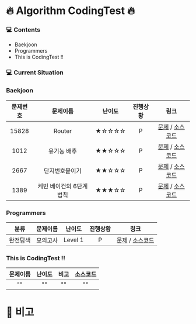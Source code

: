 # 🔥 Algorithm CodingTest 🔥 


### 💻 Contents 

 + Baekjoon</h1>
 + Programmers
 + This is CodingTest !!


### 💻 Current Situation

<h3>Baekjoon</h3>

| 문제번호 | 문제이름 | 난이도 | 진행상황 | 링크 |
| :---: | :---: | :---: | :---: | :---: |
| 15828 | Router | ★☆☆☆☆ | P | [문제](https://www.acmicpc.net/problem/15828) / [소스코드](https://github.com/youngminss/codingtest/blob/master/Baekjoon/15828.py) |
| 1012 | 유기농 배추 | ★★☆☆☆ | P | [문제](https://www.acmicpc.net/problem/1012) / [소스코드](https://github.com/youngminss/codingtest/blob/master/Baekjoon/1012.py) |
| 2667 | 단지번호붙이기 | ★★☆☆☆ | P | [문제](https://www.acmicpc.net/problem/2667) / [소스코드](https://github.com/youngminss/codingtest/blob/master/Baekjoon/2667.py) |
| 1389 | 케빈 베이컨의 6단계 법칙 | ★★★☆☆ | P | [문제](https://www.acmicpc.net/problem/1389) / [소스코드](https://github.com/youngminss/codingtest/commit/775bfd1c57fcfd2b9a874cd0860b0b3116fc3925) | 

<h3>Programmers</h3>

| 분류 | 문제이름 | 난이도 | 진행상황 |링크 |
| :---: | :---: | :---: | :---: | :---: |
| 완전탐색 | 모의고사 | Level 1 | P | [문제](https://programmers.co.kr/learn/courses/30/lessons/42840) / [소스코드](https://github.com/youngminss/codingtest/blob/master/Programmers/%EB%AA%A8%EC%9D%98%EA%B3%A0%EC%82%AC.py) |

<h3>This is CodingTest !!</h3>

| 문제이름 | 난이도 | 비고 | 소스코드 |
| :---: | :---: | :---: | :---: |
| "" | "" | "" | "" |

# 📢 비고
